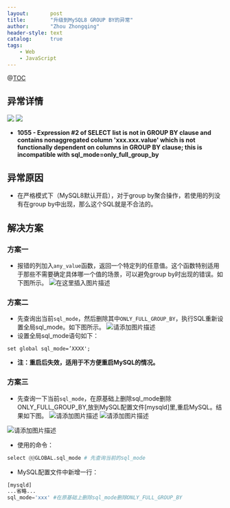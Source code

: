 ```yaml
---
layout:       post
title:        "升级到MySQL8 GROUP BY的异常"
author:       "Zhou Zhongqing"
header-style: text
catalog:      true
tags:
    - Web
    - JavaScript
---
```


@[TOC](目录)
## 异常详情
![](https://i-blog.csdnimg.cn/direct/9ead555a78a7473babbdfa5ca4ab249a.png) 
![](https://picx.zhimg.com/50/v2-9557bd0507ca70f7afd075730f31a2e3_720w.jpg)
- **1055 - Expression #2 of SELECT list is not in GROUP BY clause and contains nonaggregated column 'xxx.xxx.value' which is not functionally dependent on columns in GROUP BY clause; this is incompatible with sql_mode=only_full_group_by**
 

## 异常原因
- 在严格模式下（MySQL8默认开启），对于group by聚合操作，若使用的列没有在group by中出现，那么这个SQL就是不合法的。

## 解决方案
### 方案一
- 报错的列加入`any_value`函数，返回一个特定列的任意值。这个函数特别适用于那些不需要确定具体哪一个值的场景，可以避免group by时出现的错误。如下图所示。
![在这里插入图片描述](https://i-blog.csdnimg.cn/direct/73a9b4a9cbb34828872b08ecc3afed64.png)
### 方案二
- 先查询出当前`sql_mode`，然后删除其中`ONLY_FULL_GROUP_BY`，执行SQL重新设置全局sql_mode。如下图所示。
![请添加图片描述](https://i-blog.csdnimg.cn/direct/90b25e1e3faf4b5983c5da0333afd669.png)
- 设置全局sql_mode语句如下：

```shell
set global sql_mode=’XXXX';
```
- **注：重启后失效，适用于不方便重启MySQL的情况。**

### 方案三
- 先查询一下当前`sql_mode`，在原基础上删除sql_mode删除ONLY_FULL_GROUP_BY,放到MySQL配置文件[mysqld]里,重启MySQL。结果如下图。
![请添加图片描述](https://i-blog.csdnimg.cn/direct/7022f71cb0a54ccbbb7e4802a92952f0.png)
![请添加图片描述](https://i-blog.csdnimg.cn/direct/5fdee57977244088960998a016723603.png)



![请添加图片描述](https://i-blog.csdnimg.cn/direct/969182e1ec9441b1bcfadd1d604097c6.png)

- 使用的命令：

```python
select @@GLOBAL.sql_mode # 先查询当前的sql_mode
```

- MySQL配置文件中新增一行：

```python
[mysqld]
...省略...
sql_mode='xxx' #在原基础上删除sql_mode删除ONLY_FULL_GROUP_BY
```
